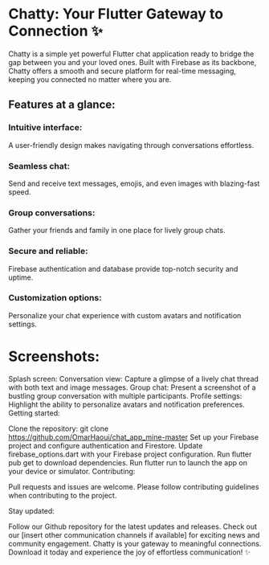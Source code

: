 
# Chatty: Your Flutter Gateway to Connection ✨

Chatty is a simple yet powerful Flutter chat application ready to bridge the gap between you and your loved ones. Built with Firebase as its backbone, Chatty offers a smooth and secure platform for real-time messaging, keeping you connected no matter where you are.

## Features at a glance:

### Intuitive interface: 
A user-friendly design makes navigating through conversations effortless.
### Seamless chat: 
Send and receive text messages, emojis, and even images with blazing-fast speed.
### Group conversations: 
Gather your friends and family in one place for lively group chats.
### Secure and reliable: 
Firebase authentication and database provide top-notch security and uptime.
### Customization options: 
Personalize your chat experience with custom avatars and notification settings.

# Screenshots:

Splash screen: 
Conversation view: Capture a glimpse of a lively chat thread with both text and image messages.
Group chat: Present a screenshot of a bustling group conversation with multiple participants.
Profile settings: Highlight the ability to personalize avatars and notification preferences.
Getting started:

Clone the repository: git clone https://github.com/OmarHaoui/chat_app_mine-master
Set up your Firebase project and configure authentication and Firestore.
Update firebase_options.dart with your Firebase project configuration.
Run flutter pub get to download dependencies.
Run flutter run to launch the app on your device or simulator.
Contributing:

Pull requests and issues are welcome. Please follow contributing guidelines when contributing to the project.

Stay updated:

Follow our Github repository for the latest updates and releases.
Check out our [insert other communication channels if available] for exciting news and community engagement.
Chatty is your gateway to meaningful connections. Download it today and experience the joy of effortless communication! ✨
